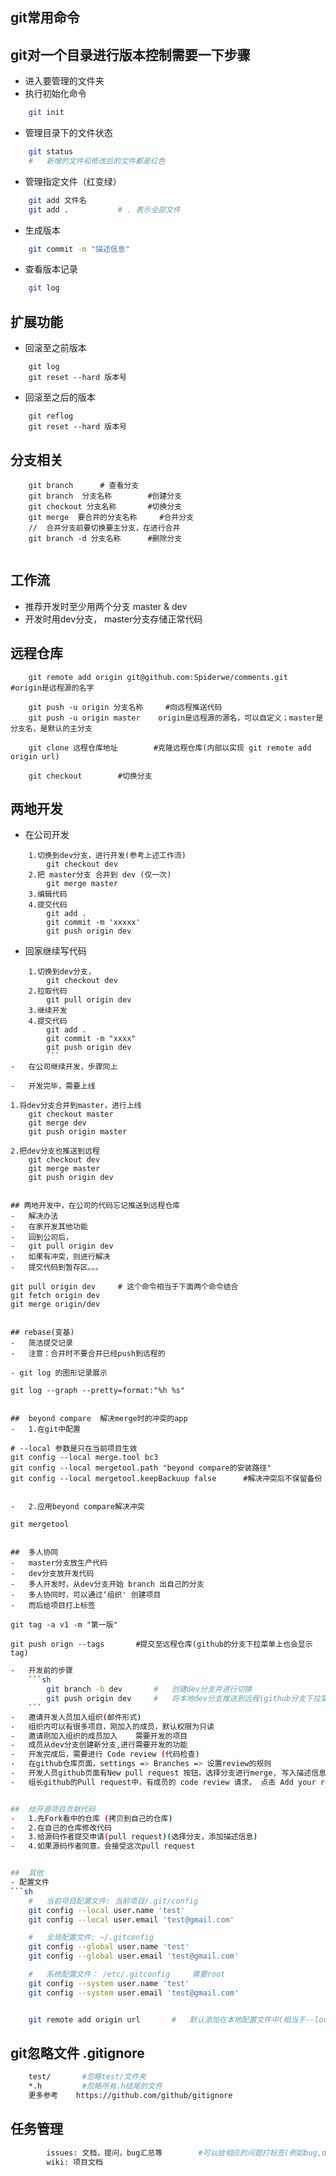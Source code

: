 ##	git常用命令
	
## git对一个目录进行版本控制需要一下步骤

- 进入要管理的文件夹
-	执行初始化命令
```bash
	git init
```
- 管理目录下的文件状态
```sh
	git status
	#	新增的文件和修改后的文件都是红色
```
-	管理指定文件（红变绿）
```sh
	git add 文件名
	git add .			# . 表示全部文件
```
-	生成版本
```sh
	git commit -m "描述信息"
```
-	查看版本记录
```sh
	git log
```

##	扩展功能
-	回滚至之前版本
```
	git log
	git reset --hard 版本号
```
-	回滚至之后的版本
```
	git reflog
	git reset --hard 版本号
```

##	分支相关
```
	git branch		# 查看分支
	git branch  分支名称		#创建分支
	git checkout 分支名称		#切换分支
	git merge  要合并的分支名称		#合并分支
	//	合并分支前要切换要主分支，在进行合并
	git branch -d 分支名称		#删除分支
	
```

##	工作流
-	推荐开发时至少用两个分支 master & dev 
-	开发时用dev分支， master分支存储正常代码


## 远程仓库
```
	git remote add origin git@github.com:Spiderwe/comments.git      #origin是远程源的名字

	git push -u origin 分支名称		#向远程推送代码
	git push -u origin master    origin是远程源的源名，可以自定义；master是分支名，是默认的主分支

	git clone 远程仓库地址		#克隆远程仓库(内部以实现 git remote add origin url)

	git checkout		#切换分支

```


##	两地开发
-	在公司开发
```
	1.切换到dev分支，进行开发(参考上述工作流)
		git checkout dev
	2.把 master分支 合并到 dev (仅一次)
		git merge master
	3.编辑代码
	4.提交代码
		git add .
		git commit -m 'xxxxx'
		git push origin dev
```
-	回家继续写代码
```
	1.切换到dev分支，
		git checkout dev
	2.拉取代码
		git pull origin dev
	3.继续开发
	4.提交代码
		git add .
		git commit -m "xxxx"
		git push origin dev
		```
-	在公司继续开发，步骤同上

-	开发完毕，需要上线
```
	1.将dev分支合并到master，进行上线
		git checkout master
		git merge dev
		git push origin master

	2.把dev分支也推送到远程
		git checkout dev
		git merge master
		git push origin dev
```

## 两地开发中，在公司的代码忘记推送到远程仓库
-	解决办法
-	在家开发其他功能
-	回到公司后，
-	git pull origin dev
-	如果有冲突，则进行解决
-	提交代码到暂存区。。。

```
	git pull origin dev		# 这个命令相当于下面两个命令结合
	git fetch origin dev
	git merge origin/dev
```

## rebase(变基) 
-	简洁提交记录
-	注意：合并时不要合并已经push到远程的

- git log 的图形记录展示
```
	git log --graph --pretty=format:"%h %s"
```

##	beyond compare	解决merge时的冲突的app
-	1.在git中配置
```
	# --local 参数是只在当前项目生效
	git config --local merge.tool bc3
	git config --local mergetool.path "beyond compare的安装路径"
	git config --local mergetool.keepBackuup false		#解决冲突后不保留备份
```

-	2.应用beyond compare解决冲突
```
	git mergetool
```

##	多人协同
-	master分支放生产代码
-	dev分支放开发代码
-	多人开发时，从dev分支开始 branch 出自己的分支
-	多人协同时，可以通过‘组织' 创建项目
-	而后给项目打上标签
```
	git tag -a v1 -m "第一版"
	
	git push orign --tags		#提交至远程仓库(github的分支下拉菜单上也会显示tag)
```sh
-	开发前的步骤
	```sh
		git branch -b dev		#	创建dev分支并进行切换
		git push origin dev		#	将本地dev分支推送到远程(github分支下拉菜单显示2个分支，tag还是同一个)
	```
-	邀请开发人员加入组织(邮件形式)
-	组织内可以有很多项目，刚加入的成员，默认权限为只读
-	邀请刚加入组织的成员加入	需要开发的项目
-	成员从dev分支创建新分支,进行需要开发的功能
-	开发完成后，需要进行 Code review (代码检查) 
-	在github仓库页面，settings => Branches => 设置review的规则
-	开发人员github页面有New pull request 按钮，选择分支进行merge, 写入描述信息
-	组长github的Pull request中，有成员的 code review 请求， 点击 Add your review 验证


##	给开源项目贡献代码
-	1.先Fork看中的仓库 (拷贝到自己的仓库)
-	2.在自己的仓库修改代码
-	3.给源码作者提交申请(pull request)(选择分支，添加描述信息)
-	4.如果源码作者同意，会接受这次pull request


##	其他
- 配置文件
```sh
	#	当前项目配置文件: 当前项目/.git/config
	git config --local user.name 'test'
	git config --local user.email 'test@gmail.com'

	#	全局配置文件: ~/.gitconfig
	git config --global user.name 'test'
	git config --global user.email 'test@gmail.com'

	#	系统配置文件：	/etc/.gitconfig		需要root
	git config --system user.name 'test'
	git config --system user.email 'test@gmail.com'


	git remote add origin url		#	默认添加在本地配置文件中(相当于--local) 
```



## git忽略文件	.gitignore
```sh
	test/		#忽略test/文件夹
	*.h			#忽略所有.h结尾的文件
	更多参考	https://github.com/github/gitignore
```


## 任务管理
```sh
		issues: 文档，提问，bug汇总等		#可以给相应的问题打标签(例如bug,doc...)
		wiki: 项目文档
```
